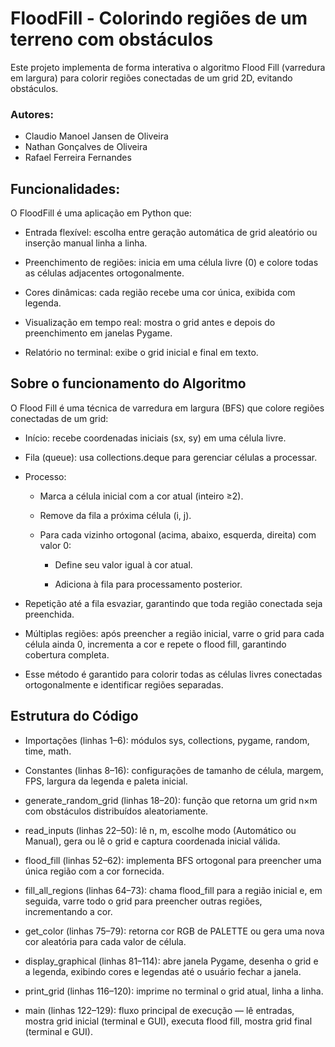 # FloodFill - Colorindo regiões de um terreno com obstáculos

Este projeto implementa de forma interativa o algoritmo Flood Fill (varredura em largura) para colorir regiões conectadas de um grid 2D, evitando obstáculos.

### Autores:

- Claudio Manoel Jansen de Oliveira
- Nathan Gonçalves de Oliveira
- Rafael Ferreira Fernandes

## Funcionalidades:

O FloodFill é uma aplicação em Python que:

- Entrada flexível: escolha entre geração automática de grid aleatório ou inserção manual linha a linha.

- Preenchimento de regiões: inicia em uma célula livre (0) e colore todas as células adjacentes ortogonalmente.

- Cores dinâmicas: cada região recebe uma cor única, exibida com legenda.

- Visualização em tempo real: mostra o grid antes e depois do preenchimento em janelas Pygame.

- Relatório no terminal: exibe o grid inicial e final em texto.

## Sobre o funcionamento do Algoritmo

O Flood Fill é uma técnica de varredura em largura (BFS) que colore regiões conectadas de um grid:

- Início: recebe coordenadas iniciais (sx, sy) em uma célula livre.

- Fila (queue): usa collections.deque para gerenciar células a processar.

- Processo:

    - Marca a célula inicial com a cor atual (inteiro ≥2).

    - Remove da fila a próxima célula (i, j).

    - Para cada vizinho ortogonal (acima, abaixo, esquerda, direita) com valor 0:

        - Define seu valor igual à cor atual.

        - Adiciona à fila para processamento posterior.

- Repetição até a fila esvaziar, garantindo que toda região conectada seja preenchida.

- Múltiplas regiões: após preencher a região inicial, varre o grid para cada célula ainda 0, incrementa a cor e repete o flood fill, garantindo cobertura completa.

- Esse método é garantido para colorir todas as células livres conectadas ortogonalmente e identificar regiões separadas.

## Estrutura do Código

- Importações (linhas 1–6): módulos sys, collections, pygame, random, time, math.

- Constantes (linhas 8–16): configurações de tamanho de célula, margem, FPS, largura da legenda e paleta inicial.

- generate_random_grid (linhas 18–20): função que retorna um grid n×m com obstáculos distribuídos aleatoriamente.

- read_inputs (linhas 22–50): lê n, m, escolhe modo (Automático ou Manual), gera ou lê o grid e captura coordenada inicial válida.

- flood_fill (linhas 52–62): implementa BFS ortogonal para preencher uma única região com a cor fornecida.

- fill_all_regions (linhas 64–73): chama flood_fill para a região inicial e, em seguida, varre todo o grid para preencher outras regiões, incrementando a cor.

- get_color (linhas 75–79): retorna cor RGB de PALETTE ou gera uma nova cor aleatória para cada valor de célula.

- display_graphical (linhas 81–114): abre janela Pygame, desenha o grid e a legenda, exibindo cores e legendas até o usuário fechar a janela.

- print_grid (linhas 116–120): imprime no terminal o grid atual, linha a linha.

- main (linhas 122–129): fluxo principal de execução — lê entradas, mostra grid inicial (terminal e GUI), executa flood fill, mostra grid final (terminal e GUI).


